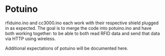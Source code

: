 # Potuino
rfiduino.ino and cc3000.ino each work with their respective shield plugged in
as expected.  The goal is to merge the code into potuino.ino and have both
working together: to be able to both read RFID data and send that data via
HTTP using wireless.

Additional expectations of potuino will be documented here.